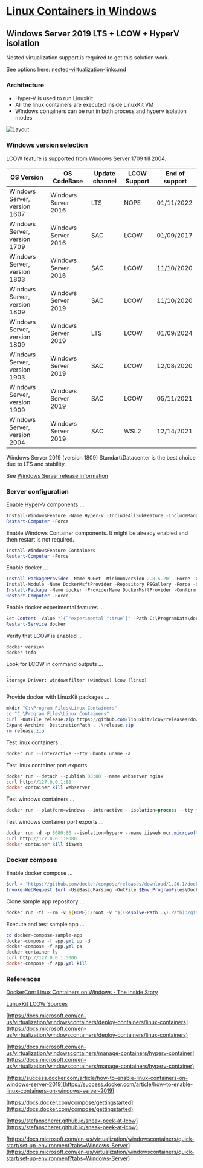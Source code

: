 # [Linux Containers in Windows](README.md)

## Windows Server 2019 LTS + LCOW + HyperV isolation

Nested virtualization support is required to get this solution work.

See options here: [nested-virtualization-links.md](nested-virtualization-links.md)

### Architecture

- Hyper-V is used to run LinuxKit
- All the linux containers are executed inside LinuxKit VM
- Windows containers can be run in both process and hyperv isolation modes

![Layout](https://app.lucidchart.com/publicSegments/view/8c00e4e0-0dc4-4447-871a-be47c3c5a760/image.png)

### Windows version selection

LCOW feature is supported from Windows Server 1709 till 2004.

| OS Version                   | OS CodeBase         | Update channel | LCOW Support | End of support |
| ---------------------------- | ------------------- | -------------- | ------------ | -------------- |
| Windows Server, version 1607 | Windows Server 2016 | LTS            | NOPE         | 01/11/2022     |
| Windows Server, version 1709 | Windows Server 2016 | SAC            | LCOW         | 01/09/2017     |
| Windows Server, version 1803 | Windows Server 2016 | SAC            | LCOW         | 11/10/2020     |
| Windows Server, version 1809 | Windows Server 2019 | SAC            | LCOW         | 11/10/2020     |
| Windows Server, version 1809 | Windows Server 2019 | LTS            | LCOW         | 01/09/2024     |
| Windows Server, version 1903 | Windows Server 2019 | SAC            | LCOW         | 12/08/2020     |
| Windows Server, version 1909 | Windows Server 2019 | SAC            | LCOW         | 05/11/2021     |
| Windows Server, version 2004 | Windows Server 2019 | SAC            | WSL2         | 12/14/2021     |

Windows Server 2019 (version 1809) Standart\Datacenter is the best choice due to LTS and stability.

See [Windows Server release information](https://docs.microsoft.com/en-us/windows-server/get-started/windows-server-release-info)

### Server configuration

Enable Hyper-V components ...

```powershell
Install-WindowsFeature -Name Hyper-V -IncludeAllSubFeature -IncludeManagementTools
Restart-Computer -Force
```

Enable Windows Container components. It might be already enabled and then restart is not required.

```powershell
Install-WindowsFeature Containers
Restart-Computer -Force
```

Enable docker ...


```powershell
Install-PackageProvider -Name NuGet -MinimumVersion 2.8.5.201 -Force -Confirm:$False
Install-Module -Name DockerMsftProvider -Repository PSGallery -Force -Scope AllUsers -Confirm:$False
Install-Package -Name docker -ProviderName DockerMsftProvider -Confirm:$False -Force
Restart-Computer -Force
```

Enable docker experimental features ...

```powershell
Set-Content -Value "`{`"experimental`":true`}" -Path C:\ProgramData\docker\config\daemon.json
Restart-Service docker
```

Verify that LCOW is enabled ...

```powershell
docker version
docker info
```

Look for LCOW in command outputs ...

```plain
...
Storage Driver: windowsfilter (windows) lcow (linux)
...
```

Provide docker with LinuxKit packages ...

```powershell
mkdir "C:\Program Files\Linux Containers"
cd "C:\Program Files\Linux Containers"
curl -OutFile release.zip https://github.com/linuxkit/lcow/releases/download/v4.14.35-v0.3.9/release.zip
Expand-Archive -DestinationPath . .\release.zip
rm release.zip
```

Test linux containers ...

```powershell
docker run --interactive --tty ubuntu uname -a
```

Test linux container port exports

```powershell
docker run --detach --publish 80:80 --name webserver nginx
curl http://127.0.0.1:80
docker container kill webserver
```

Test windows containers ...

```powershell
docker run --platform=windows --interactive --isolation=process --tty mcr.microsoft.com/powershell:lts-nanoserver-1809 pwsh.exe -Command {hostname}
```

Test windows container port exports ...

```powershell
docker run -d -p 8080:80 --isolation=hyperv --name iisweb mcr.microsoft.com/windows/servercore/iis
curl http://127.0.0.1:8080
docker container kill iisweb
```

### Docker compose

Enable docker compose ...

```powershell
$url = "https://github.com/docker/compose/releases/download/1.26.1/docker-compose-Windows-x86_64.exe"
Invoke-WebRequest $url -UseBasicParsing -OutFile $Env:ProgramFiles\Docker\docker-compose.exe
```

Clone sample app repository ...

```powershell
docker run -ti --rm -v ${HOME}:/root -v "$((Resolve-Path .\).Path):/git" alpine/git clone https://github.com/btower-labz/docker-compose-sample-app.git
```

Execute and test sample app ...

```powershell
cd docker-compose-sample-app
docker-compose -f app.yml up -d
docker-compose -f app.yml ps
docker container ls
curl http://127.0.0.1:5000
docker-compose -f app.yml kill
```

### References

[DockerCon: Linux Containers on Windows - The Inside Story](https://www.youtube.com/watch?v=JZtQnYaO874)

[LunuxKit LCOW Sources](https://github.com/linuxkit/lcow)

[https://docs.microsoft.com/en-us/virtualization/windowscontainers/deploy-containers/linux-containers](https://docs.microsoft.com/en-us/virtualization/windowscontainers/deploy-containers/linux-containers)

[https://docs.microsoft.com/en-us/virtualization/windowscontainers/manage-containers/hyperv-container](https://docs.microsoft.com/en-us/virtualization/windowscontainers/manage-containers/hyperv-container)

[https://success.docker.com/article/how-to-enable-linux-containers-on-windows-server-2019](https://success.docker.com/article/how-to-enable-linux-containers-on-windows-server-2019)

[https://docs.docker.com/compose/gettingstarted](https://docs.docker.com/compose/gettingstarted)

[https://stefanscherer.github.io/sneak-peek-at-lcow](https://stefanscherer.github.io/sneak-peek-at-lcow)

[https://docs.microsoft.com/en-us/virtualization/windowscontainers/quick-start/set-up-environment?tabs=Windows-Server](https://docs.microsoft.com/en-us/virtualization/windowscontainers/quick-start/set-up-environment?tabs=Windows-Server)

